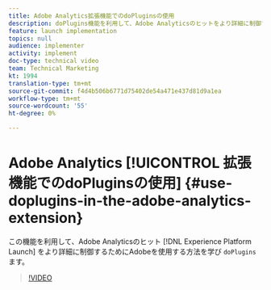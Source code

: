 ```yaml
---
title: Adobe Analytics拡張機能でのdoPluginsの使用
description: doPlugins機能を利用して、Adobe Analyticsのヒットをより詳細に制御するためにExperience Platform Launchを使用する方法を学びます。
feature: launch implementation
topics: null
audience: implementer
activity: implement
doc-type: technical video
team: Technical Marketing
kt: 1994
translation-type: tm+mt
source-git-commit: f4d4b506b6771d75402de54a471e437d81d9a1ea
workflow-type: tm+mt
source-wordcount: '55'
ht-degree: 0%

---
```



# Adobe Analytics [!UICONTROL 拡張機能でのdoPluginsの使用] {#use-doplugins-in-the-adobe-analytics-extension}

この機能を利用して、Adobe Analyticsのヒット [!DNL Experience Platform Launch] をより詳細に制御するためにAdobeを使用する方法を学び `doPlugins` ます。

>[!VIDEO](https://video.tv.adobe.com/v/25171?quality=12)
